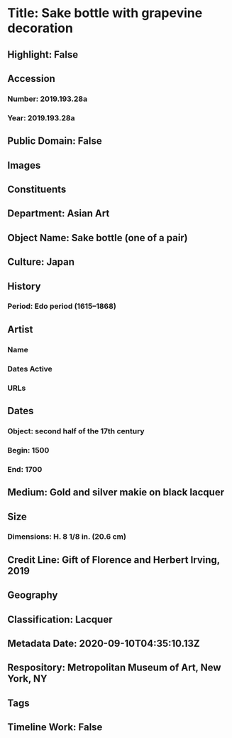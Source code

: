 # Title: Sake bottle with grapevine decoration
## Highlight: False
## Accession
### Number: 2019.193.28a
### Year: 2019.193.28a
## Public Domain: False
## Images
## Constituents
## Department: Asian Art
## Object Name: Sake bottle (one of a pair)
## Culture: Japan
## History
### Period: Edo period (1615–1868)
## Artist
### Name
### Dates Active
### URLs
## Dates
### Object: second half of the 17th century
### Begin: 1500
### End: 1700
## Medium: Gold and silver makie on black lacquer
## Size
### Dimensions: H. 8 1/8 in. (20.6 cm)
## Credit Line: Gift of Florence and Herbert Irving, 2019
## Geography
## Classification: Lacquer
## Metadata Date: 2020-09-10T04:35:10.13Z
## Respository: Metropolitan Museum of Art, New York, NY
## Tags
## Timeline Work: False
